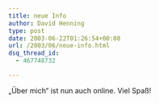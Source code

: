 ```yaml
---
title: neue Info
author: David Henning
type: post
date: 2003-06-22T01:26:54+00:00
url: /2003/06/neue-info.html
dsq_thread_id:
  - 467748732

---
```

&#8222;Über mich&#8220; ist nun auch online. Viel Spaß!